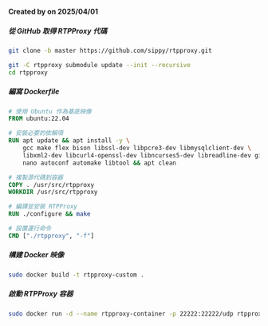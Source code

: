 **Created by on 2025/04/01**
##### 從 GitHub 取得 RTPProxy 代碼
```bash
git clone -b master https://github.com/sippy/rtpproxy.git
```

```bash
git -C rtpproxy submodule update --init --recursive
cd rtpproxy
```

##### 編寫 Dockerfile
```Dockerfile
# 使用 Ubuntu 作為基底映像
FROM ubuntu:22.04

# 安裝必要的依賴項
RUN apt update && apt install -y \
    gcc make flex bison libssl-dev libpcre3-dev libmysqlclient-dev \
    libxml2-dev libcurl4-openssl-dev libncurses5-dev libreadline-dev git \
    nano autoconf automake libtool && apt clean

# 複製源代碼到容器
COPY . /usr/src/rtpproxy
WORKDIR /usr/src/rtpproxy

# 編譯並安裝 RTPProxy
RUN ./configure && make

# 設置運行命令
CMD ["./rtpproxy", "-f"]
```

##### 構建 Docker 映像
```bash
sudo docker build -t rtpproxy-custom .
```

##### 啟動 RTPProxy 容器
```bash
sudo docker run -d --name rtpproxy-container -p 22222:22222/udp rtpproxy-custom
```